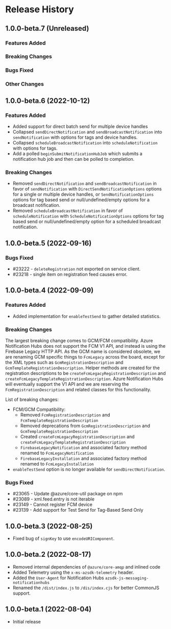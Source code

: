 # Release History

## 1.0.0-beta.7 (Unreleased)

### Features Added

### Breaking Changes

### Bugs Fixed

### Other Changes

## 1.0.0-beta.6 (2022-10-12)

### Features Added

- Added support for direct batch send for multiple device handles
- Collapsed `sendDirectNotification` and `sendBroadcastNotification` into `sendNotification` with options for tags and device handles.
- Collapsed `scheduleBroadcastNotification` into `scheduleNotification` with options for tags.
- Add a polled `beginSubmitNotificationHubJob` which submits a notification hub job and then can be polled to completion.

### Breaking Changes

- Removed `sendDirectNotification` and `sendBroadcastNotification` in favor of `sendNotification` with `DirectSendNotificationOptions` options for a single or multiple device handles, or `SendNotificationOptions` options for tag based send or null/undefined/empty options for a broadcast notification.
- Removed `scheduleBroadcastNotification` in favor of `scheduleNotification` with `ScheduleNotificationOptions` options for tag based send or null/undefined/empty option for a scheduled broadcast notification.

## 1.0.0-beta.5 (2022-09-16)

### Bugs Fixed

- #23222 - `deleteRegistration` not exported on service client.
- #23218 - single item on registration feed causes error.

## 1.0.0-beta.4 (2022-09-09)

### Features Added

- Added implementation for `enableTestSend` to gather detailed statistics.

### Breaking Changes

The largest breaking change comes to GCM/FCM compatibility.  Azure Notification Hubs does not support the FCM V1 API, and instead is using the Firebase Legacy HTTP API.  As the GCM name is considered obsolete, we are renaming GCM specific things to `FcmLegacy` across the board, except for the XML types such as `GcmRegistrationDescription` and `GcmTemplateRegistrationDescription`.  Helper methods are created for the registration descriptions to be `createFcmLegacyRegistrationDescription` and `createFcmLegacyTemplateRegistrationDescription`.  Azure Notification Hubs will eventually support the V1 API and we are reserving the `FcmRegistrationDescription` and related classes for this functionality.

List of breaking changes:

- FCM/GCM Compatibility:
  - Removed `FcmRegistrationDescription` and `FcmTemplateRegistrationDescription`
  - Removed deprecations from `GcmRegistrationDescription` and `GcmTemplateRegistrationDescription`
  - Created `createFcmLegacyRegistrationDescription` and `createFcmLegacyTemplateRegistrationDescription`
  - `FirebaseLegacyNotification` and associated factory method renamed to `FcmLegacyNotification`
  - `FirebaseLegacyInstallation` and associated factory method renamed to `FcmLegacyInstallation`
- `enableTestSend` option is no longer available for `sendDirectNotification`.

### Bugs Fixed

- #23065 - Update @azure/core-util package on npm
- #23089 - xml.feed.entry is not iterable
- #23149 - Cannot register FCM device
- #23139 - Add support for Test Send for Tag-Based Send Only

## 1.0.0-beta.3 (2022-08-25)

- Fixed bug of `signKey` to use `encodeURIComponent`.

## 1.0.0-beta.2 (2022-08-17)

- Removed internal dependencies of `@azure/core-amqp` and inlined code
- Added Telemetry using the `x-ms-azsdk-telemetry` header.
- Added the `User-Agent` for Notification Hubs `azsdk-js-messaging-notificationhubs`
- Renamed the `/dist/index.js` to `/dis/index.cjs` for better CommonJS support.

## 1.0.0-beta.1 (2022-08-04)

- Initial release
